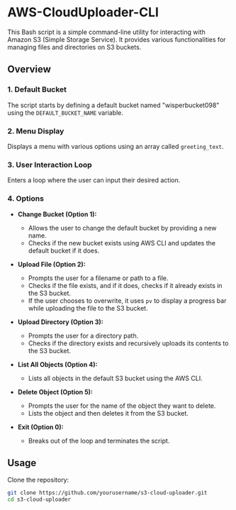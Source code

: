 # AWS-CloudUploader-CLI

This Bash script is a simple command-line utility for interacting with Amazon S3 (Simple Storage Service). It provides various functionalities for managing files and directories on S3 buckets.

## Overview

### 1. Default Bucket

The script starts by defining a default bucket named "wisperbucket098" using the `DEFAULT_BUCKET_NAME` variable.

### 2. Menu Display

Displays a menu with various options using an array called `greeting_text`.

### 3. User Interaction Loop

Enters a loop where the user can input their desired action.

### 4. Options

- **Change Bucket (Option 1):**
  - Allows the user to change the default bucket by providing a new name.
  - Checks if the new bucket exists using AWS CLI and updates the default bucket if it does.

- **Upload File (Option 2):**
  - Prompts the user for a filename or path to a file.
  - Checks if the file exists, and if it does, checks if it already exists in the S3 bucket.
  - If the user chooses to overwrite, it uses `pv` to display a progress bar while uploading the file to the S3 bucket.

- **Upload Directory (Option 3):**
  - Prompts the user for a directory path.
  - Checks if the directory exists and recursively uploads its contents to the S3 bucket.

- **List All Objects (Option 4):**
  - Lists all objects in the default S3 bucket using the AWS CLI.

- **Delete Object (Option 5):**
  - Prompts the user for the name of the object they want to delete.
  - Lists the object and then deletes it from the S3 bucket.

- **Exit (Option 0):**
  - Breaks out of the loop and terminates the script.

## Usage

Clone the repository:


```bash
git clone https://github.com/yourusername/s3-cloud-uploader.git
cd s3-cloud-uploader
